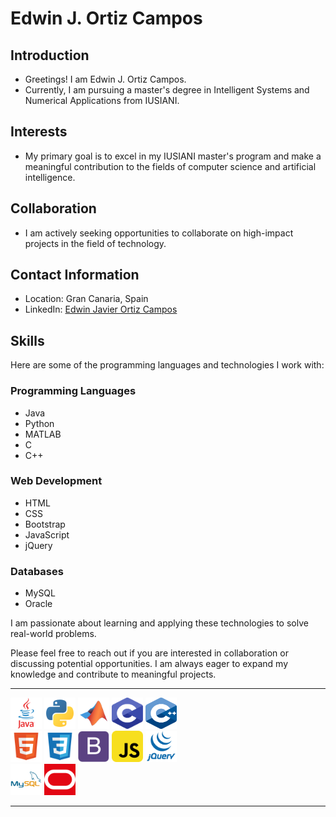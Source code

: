 # Edwin J. Ortiz Campos

## Introduction
- Greetings! I am Edwin J. Ortiz Campos.
- Currently, I am pursuing a master's degree in Intelligent Systems and Numerical Applications from IUSIANI.

## Interests
- My primary goal is to excel in my IUSIANI master's program and make a meaningful contribution to the fields of computer science and artificial intelligence.

## Collaboration
- I am actively seeking opportunities to collaborate on high-impact projects in the field of technology.

## Contact Information
- Location: Gran Canaria, Spain
- LinkedIn: [Edwin Javier Ortiz Campos]([https://www.linkedin.com/in/tuperfildelinkedin](https://www.linkedin.com/in/edwin-javier-ortiz-campos-b749b3244/))

## Skills
Here are some of the programming languages and technologies I work with:

### Programming Languages
- Java
- Python
- MATLAB
- C
- C++

### Web Development
- HTML
- CSS
- Bootstrap
- JavaScript
- jQuery

### Databases
- MySQL
- Oracle

I am passionate about learning and applying these technologies to solve real-world problems.

Please feel free to reach out if you are interested in collaboration or discussing potential opportunities. I am always eager to expand my knowledge and contribute to meaningful projects.

---
  <p> 
    <img src="./icons/java_icon.svg" alt="java" width="50" height="50"/>
    <img src="./icons/python_icon.svg" alt="python" width="50" height="50"/>
    <img src="./icons/matlab_icon.svg" alt="matlab" width="50" height="50"/>
    <img src="./icons/c_icon.svg" alt="c" width="50" height="50"/>
    <img src="./icons/cplusplus_icon.svg" alt="c++" width="50" height="50"/>
    </br>
    <img src="./icons/html_icon.svg" alt="html" width="50" height="50"/>
    <img src="./icons/css_icon.svg" alt="css" width="50" height="50"/>
    <img src="./icons/bootstrap_icon.svg" alt="bootstrap" width="50" height="50"/>
    <img src="./icons/javascript_icon.svg" alt="javascript" width="50" height="50"/>
    <img src="./icons/jquery_icon.svg" alt="jquery" width="50" height="50"/>
    </br>
    <img src="./icons/mysql_icon.svg" alt="mysql" width="50" height="50"/>
    <img src="./icons/oracle_icon.svg" alt="oracle" width="50" height="50"/>
  </p>
  
---
